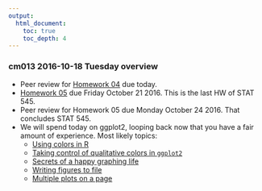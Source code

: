 ```yaml
---
output:
  html_document:
    toc: true
    toc_depth: 4
---
```


### cm013 2016-10-18 Tuesday overview

  * Peer review for [Homework 04](hw04_tidy-data-joins.html) due today.
  * [Homework 05](hw05_factor-figure-boss-repo-hygiene.html) due Friday October 21 2016. This is the last HW of STAT 545.
  * Peer review for Homework 05 due Monday October 24 2016. That concludes STAT 545.
  * We will spend today on ggplot2, looping back now that you have a fair amount of experience. Most likely topics:
    - [Using colors in R](block018_colors.html)
    - [Taking control of qualitative colors in `ggplot2`](block019_enforce-color-scheme.html)
    - [Secrets of a happy graphing life](block016_secrets-happy-graphing.html)
    - [Writing figures to file](block017_write-figure-to-file.html)
    - [Multiple plots on a page](block020_multiple-plots-on-a-page.html)
